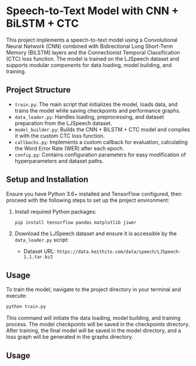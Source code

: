 # Speech-to-Text Model with CNN + BiLSTM + CTC

This project implements a speech-to-text model using a Convolutional Neural Network (CNN) combined with Bidirectional Long Short-Term Memory (BiLSTM) layers and the Connectionist Temporal Classification (CTC) loss function. The model is trained on the LJSpeech dataset and supports modular components for data loading, model building, and training.

## Project Structure

- `train.py`: The main script that initializes the model, loads data, and trains the model while saving checkpoints and performance graphs.
- `data_loader.py`: Handles loading, preprocessing, and dataset preparation from the LJSpeech dataset.
- `model_builder.py`: Builds the CNN + BiLSTM + CTC model and compiles it with the custom CTC loss function.
- `callbacks.py`: Implements a custom callback for evaluation, calculating the Word Error Rate (WER) after each epoch.
- `config.py`: Contains configuration parameters for easy modification of hyperparameters and dataset paths.

## Setup and Installation

Ensure you have Python 3.6+ installed and TensorFlow configured, then proceed with the following steps to set up the project environment:

1. Install required Python packages:

    ```bash
    pip install tensorflow pandas matplotlib jiwer
    ```

2. Download the LJSpeech dataset and ensure it is accessible by the `data_loader.py` script:

    - Dataset URL: `https://data.keithito.com/data/speech/LJSpeech-1.1.tar.bz2`

## Usage

To train the model, navigate to the project directory in your terminal and execute:

```bash
python train.py
```

This command will initiate the data loading, model building, and training process. The model checkpoints will be saved in the checkpoints directory. After training, the final model will be saved in the model directory, and a loss graph will be generated in the graphs directory.

## Usage